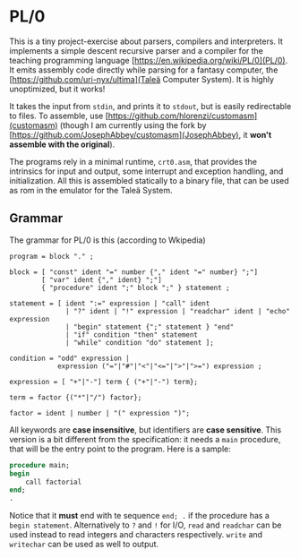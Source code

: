 # PL/0

This is a tiny project-exercise about parsers, compilers and interpreters. It implements a simple descent recursive parser and a compiler for the teaching programming language [https://en.wikipedia.org/wiki/PL/0](PL/0). It emits assembly code directly while parsing for a fantasy computer, the [https://github.com/uri-nyx/ultima](Taleä Computer System). It is highly unoptimized, but it works!

It takes the input from `stdin`, and prints it to `stdout`, but is easily redirectable to files. To assemble, use [https://github.com/hlorenzi/customasm](customasm) (though I am currently using the fork by [https://github.com/JosephAbbey/customasm](JosephAbbey), it **won't assemble with the original**).

The programs rely in a minimal runtime, `crt0.asm`, that provides the intrinsics for input and output, some interrupt and exception handling, and initialization. All this is assembled statically to a binary file, that can be used as rom in the emulator for the Taleä System.

## Grammar

The grammar for PL/0 is this (according to Wkipedia)

```ebnf
program = block "." ;

block = [ "const" ident "=" number {"," ident "=" number} ";"]
        [ "var" ident {"," ident} ";"]
        { "procedure" ident ";" block ";" } statement ;

statement = [ ident ":=" expression | "call" ident 
              | "?" ident | "!" expression | "readchar" ident | "echo" expression
              | "begin" statement {";" statement } "end" 
              | "if" condition "then" statement 
              | "while" condition "do" statement ];

condition = "odd" expression |
            expression ("="|"#"|"<"|"<="|">"|">=") expression ;

expression = [ "+"|"-"] term { ("+"|"-") term};

term = factor {("*"|"/") factor};

factor = ident | number | "(" expression ")";
```
All keywords are **case insensitive**, but identifiers are **case sensitive**.
This version is a bit different from the specification: it needs a `main` procedure, that will be the entry point to the program. Here is a sample:

```pascal
procedure main;
begin
    call factorial
end;
.
```

Notice that it **must** end with te sequence `end; .` if the procedure has a `begin statement`. Alternatively to `?` and `!` for I/O, `read` and `readchar` can be used instead to read integers and characters respectively. `write` and `writechar` can be used as well to output.

